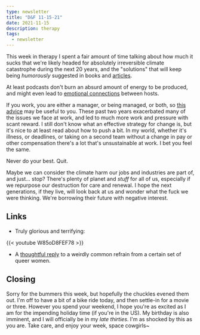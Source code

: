 ```yaml
---
type: newsletter
title: "D&F 11-15-21"
date: 2021-11-15
description: therapy
tags:
  - newsletter
---
```


This week in therapy I spent a fair amount of time talking about how much it sucks that we're likely headed for absolutely irreversible climate catastrophe during the next 20 years, and the "solutions" that will keep being _humorously_ suggested in books and [articles](https://www.gawker.com/politics/the-joe-manchin-trolley-problem). 


At least podcasts don't burn an absurd amount of energy to be produced, and might even lead to [emotional connections](https://melmagazine.com/en-us/story/male-bonding-podcasts) between hosts.

If you work, you are either a manager, or being managed, or both, so [this advice](https://mailchi.mp/6b14bafbed92/math-you-will-actually-use?e=92ed4a22a0) may be useful to you. These past two years exacerbated many of the issues we face at work, and led to much more work and pressure with scant reward. I still don't know what an effective strategy for change is, but it's nice to at least read about how to push a bit. In my world, whether it's illness, or deadlines, or taking on a second team without a change in pay or other compensation there's a lot that's unsustainable at work. I bet you feel the same.

Never do your best. Quit.

Maybe we can consider the climate harm our jobs and industries are part of, and just... stop? There's plenty of planet and _stuff_ for all of us, especially if we repurpose our destruction for care and renewal. I hope the next generations, if they live, will look back at us and wonder what the fuck we were thinking. We're borrowing their future with negative interest.

## Links

- Truly glorious and terrifying:

{{< youtube W85oD8FEF78 >}}

- A [thoughtful reply](https://xtramagazine.com/love-sex/lesbian-trans-women-attraction-179626) to a weirdly common refrain from a certain set of queer women. 

## Closing

Sorry for the bummers this week, but hopefully the chuckles evened them out. I'm off to have a bit of a bike ride today, and then settle-in for a movie or three. However you spend your weekend, I hope you're as excited as I am for the impending holiday time (if you're in the US). My birthday is also imminent, and I will officially be in my _late thirties_. I'm as shocked by this as you are. Take care, and enjoy your week, space cowgirls~